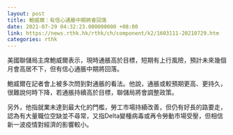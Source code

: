 ```yaml
---
layout: post
title: 鮑威爾：有信心通脹中期將會回落
date: 2021-07-29 04:32:23.000000000 +08:00
link: https://news.rthk.hk/rthk/ch/component/k2/1603111-20210729.htm
categories: rthk
---
```


美國聯儲局主席鮑威爾表示，現時通脹高於目標，短期有上行風險，預計未來幾個月會高居不下，但有信心通脹中期將回落。

鮑威爾在記者會上被多次問到對通脹的看法。他說，通脹或較預期更高、更持久，很難說何時下降，若通脹持續高於目標，聯儲局將會調整政策。

另外，他指就業未達到最大化的門檻，勞工市場持續改善，但仍有好長的路要走，認為有大量職位空缺並不尋常，又指Delta變種病毒或再令勞動市場受壓，但相信新一波疫情對經濟的影響較小。
